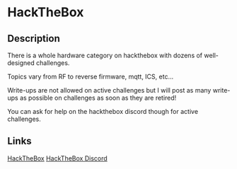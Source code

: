 # HackTheBox

## Description

There is a whole hardware category on hackthebox with dozens of well-designed challenges.

Topics vary from RF to reverse firmware, mqtt, ICS, etc...

Write-ups are not allowed on active challenges but I will post as many write-ups as possible on challenges as soon as they are retired!

You can ask for help on the hackthebox discord though for active challenges.

## Links

[HackTheBox](https://app.hackthebox.com/)
[HackTheBox Discord](discord.gg/hackthebox)
